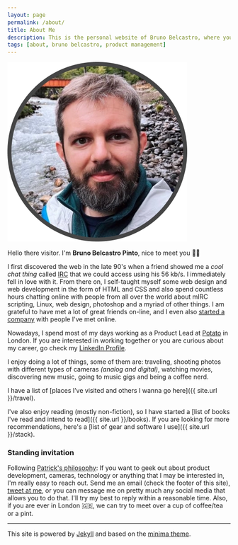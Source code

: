 ```yaml
---
layout: page
permalink: /about/
title: About Me
description: This is the personal website of Bruno Belcastro, where you can find posts, photos and occasional ramblings and rants.
tags: [about, bruno belcastro, product management]
---
```


![Bruno Belcastro Avatar](/assets/images/bruno-about.webp)

Hello there visitor. I'm __Bruno Belcastro Pinto__, nice to meet you 👋🏼

I first discovered the web in the late 90's when a friend showed me a _cool chat thing_ called [IRC](https://en.wikipedia.org/wiki/Internet_Relay_Chat) that we could access using his 56 kb/s. I immediately fell in love with it. From there on, I self-taught myself some web design and web development in the form of HTML and CSS and also spend countless hours chatting online with people from all over the world about mIRC scripting, Linux, web design, photoshop and a myriad of other things. I am grateful to have met a lot of great friends on-line, and I even also [started a company](https://www.linkedin.com/company/pixel2html/) with people I've met online.

Nowadays, I spend most of my days working as a Product Lead at [Potato](https://p.ota.to/) in London. If you are interested in working together or you are curious about my career, go check my [LinkedIn Profile](https://www.linkedin.com/in/brunobelcastro/).

I enjoy doing a lot of things, some of them are: traveling, shooting photos with different types of cameras _(analog and digital)_, watching movies, discovering new music, going to music gigs and being a coffee nerd.

I have a list of [places I’ve visited and others I wanna go here]({{ site.url }}/travel).

I've also enjoy reading (mostly non-fiction), so I have started a [list of books I've read and intend to read]({{ site.url }}/books). If you are looking for more recommendations, here's a [list of gear and software I use]({{ site.url }}/stack).

### Standing invitation

Following [Patrick's philosophy](https://www.kalzumeus.com/standing-invitation/): If you want to geek out about product development, cameras, technology or anything that I may be interested in, I'm really easy to reach out. Send me an email (check the footer of this site), [tweet at me](http://twitter.com/argen), or you can message me on pretty much any social media that allows you to do that. I'll try my best to reply within a reasonable time. Also, if you are ever in London 🇬🇧, we can try to meet over a cup of coffee/tea or a pint.

____

This site is powered by [Jekyll](https://github.com/jekyll) and based on the [minima theme](https://github.com/jekyll/minima).